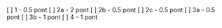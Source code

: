 [ ] 1 - 0.5 pont
[ ] 2a - 2 pont
[ ] 2b - 0.5 pont
[ ] 2c - 0.5 pont
[ ] 3a - 0.5 pont
[ ] 3b - 1 pont
[ ] 4 - 1 pont
